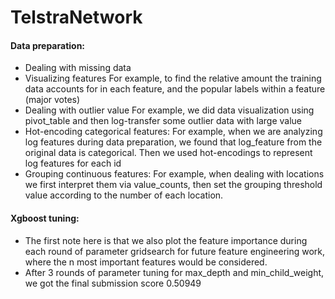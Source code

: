 # TelstraNetwork
#### Data preparation:
-	Dealing with missing data
-	Visualizing features
For example, to find the relative amount the training data accounts for in each feature, and the popular labels within a feature (major votes)
-	Dealing with outlier value
For example, we did data visualization using pivot_table and then log-transfer some outlier data with large value 
-	Hot-encoding categorical features:
For example, when we are analyzing log features during data preparation, we found that log_feature from the original data is categorical. Then we used hot-encodings to represent log features for each id 
-	Grouping continuous features:
For example, when dealing with locations we first interpret them via value_counts, then set the grouping threshold value according to the number of each location. 

#### Xgboost tuning:
- The first note here is that we also plot the feature importance during each round of parameter gridsearch for future feature engineering work, where the n most important features would be considered.
- After 3 rounds of parameter tuning for max_depth and min_child_weight, we got the final submission score 0.50949 
